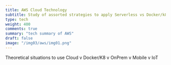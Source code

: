 ```yaml
---
title: AWS Cloud Technology
subtitle: Study of assorted strategies to apply Serverless vs Docker/k8
type: tech
weight: 400
comments: true
summary: "tech summary of AWS"
draft: false
image: "/img03/aws/img01.png"
---
```

Theoretical situations to use Cloud v Docker/K8 v OnPrem v Mobile v IoT

